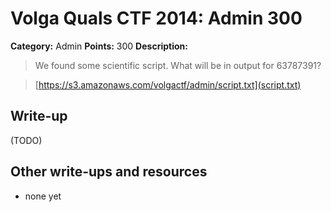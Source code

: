 # Volga Quals CTF 2014: Admin 300

**Category:** Admin
**Points:** 300
**Description:**

> We found some scientific script. What will be in output for 63787391?

> [https://s3.amazonaws.com/volgactf/admin/script.txt](script.txt)

## Write-up

(TODO)

## Other write-ups and resources

* none yet
